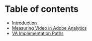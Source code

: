 # Table of contents

* [Introduction](README.md)
* [Measuring Video in Adobe Analytics](measuring-video-in-adobe-analytics.md)
* [VA Implementation Paths](va-implementation-paths.md)

